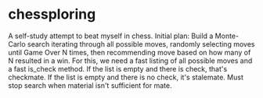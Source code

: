 # chessploring
A self-study attempt to beat myself in chess.
Initial plan: Build a Monte-Carlo search iterating through all possible moves, randomly selecting moves until Game Over N times, then recommending move based on how many of N resulted in a win. For this, we need a fast listing of all possible moves and a fast is_check method. If the list is empty and there is check, that's checkmate. If the list is empty and there is no check, it's stalemate. Must stop search when material isn't sufficient for mate.
